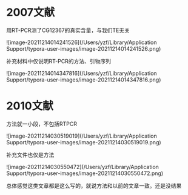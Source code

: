 # 2007文献

用RT-PCR测了CG12367的真实含量，与我们TE无关

![image-20211214014241526](/Users/yzf/Library/Application Support/typora-user-images/image-20211214014241526.png)



补充材料中仅说明RT-PCR的方法、引物序列

![image-20211214014347816](/Users/yzf/Library/Application Support/typora-user-images/image-20211214014347816.png)

# 2010文献

方法就一小段，不包括RTPCR

![image-20211214030519019](/Users/yzf/Library/Application Support/typora-user-images/image-20211214030519019.png)



补充文件也仅是方法

![image-20211214030550472](/Users/yzf/Library/Application Support/typora-user-images/image-20211214030550472.png)







总体感觉这类文章都是这么写的，就说方法和以前的文章一致。还是没结果